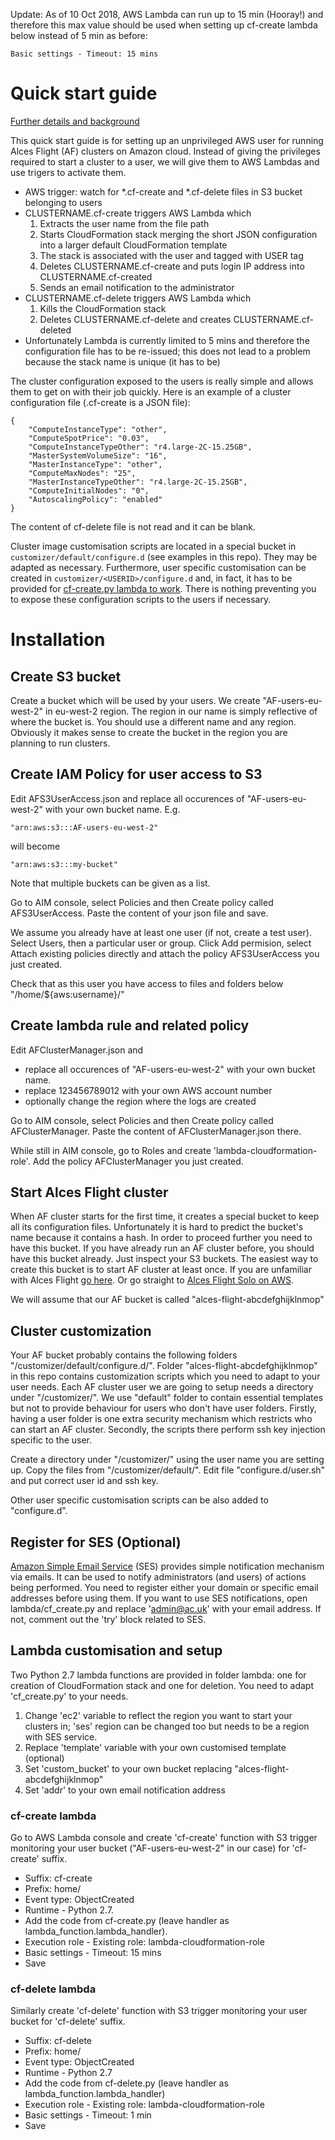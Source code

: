 Update: As of 10 Oct 2018, AWS Lambda can run up to 15 min (Hooray!) and therefore this max value should be used when setting 
up cf-create lambda below instead of 5 min as before:
```
Basic settings - Timeout: 15 mins
```

# Quick start guide

[Further details and background](https://www.slideshare.net/IgorKozin/running-hpc-workloads-on-aws-using-alces-flight)

This quick start guide is for setting up an unprivileged AWS user for running Alces Flight (AF) clusters on Amazon cloud.
Instead of giving the privileges required to start a cluster to a user, we will give them to AWS Lambdas and use trigers to activate them.

* AWS trigger: watch for *.cf-create and *.cf-delete files in S3 bucket belonging to users
* CLUSTERNAME.cf-create triggers AWS Lambda which
  1. Extracts the user name from the file path
  1. Starts CloudFormation stack merging the short JSON configuration into a larger default CloudFormation template
  1. The stack is associated with the user and tagged with USER tag
  1. Deletes CLUSTERNAME.cf-create and puts login IP address into CLUSTERNAME.cf-created
  1. Sends an email notification to the administrator
* CLUSTERNAME.cf-delete triggers AWS Lambda which
  1. Kills the CloudFormation stack
  1. Deletes CLUSTERNAME.cf-delete and creates CLUSTERNAME.cf-deleted
* Unfortunately Lambda is currently limited to 5 mins and therefore the configuration file has to be re-issued; this does not lead to a problem because the stack name is unique (it has to be)

The cluster configuration exposed to the users is really simple and allows them to get on with their job quickly.
Here is an example of a cluster configuration file (.cf-create is a JSON file):
```
{
    "ComputeInstanceType": "other", 
    "ComputeSpotPrice": "0.03", 
    "ComputeInstanceTypeOther": "r4.large-2C-15.25GB", 
    "MasterSystemVolumeSize": "16", 
    "MasterInstanceType": "other", 
    "ComputeMaxNodes": "25", 
    "MasterInstanceTypeOther": "r4.large-2C-15.25GB", 
    "ComputeInitialNodes": "0", 
    "AutoscalingPolicy": "enabled"
}
```

The content of cf-delete file is not read and it can be blank.

Cluster image customisation scripts are located in a special bucket in ```customizer/default/configure.d``` (see examples in this repo).
They may be adapted as necessary. 
Furthermore, user specific customisation can be created in ```customizer/<USERID>/configure.d``` and, in fact, it has to be provided for [cf-create.py lambda to work](https://github.com/ink1/af-user/blob/master/lambda/cf_create.py#L34). 
There is nothing preventing you to expose these configuration scripts to the users if necessary.

# Installation

## Create S3 bucket

Create a bucket which will be used by your users. We create "AF-users-eu-west-2" in eu-west-2 region.
The region in our name is simply reflective of where the bucket is.
You should use a different name and any region.
Obviously it makes sense to create the bucket in the region you are planning to run clusters.

## Create IAM Policy for user access to S3

Edit AFS3UserAccess.json and replace all occurences of "AF-users-eu-west-2" with your own bucket name. E.g.
```
"arn:aws:s3:::AF-users-eu-west-2"
```
will become
```
"arn:aws:s3:::my-bucket"
```
Note that multiple buckets can be given as a list.

Go to AIM console, select Policies and then Create policy called AFS3UserAccess. Paste the content of your json file and save.

We assume you already have at least one user (if not, create a test user). Select Users, then a particular user or group.
Click Add permision, select Attach existing policies directly and attach the policy AFS3UserAccess you just created.

Check that as this user you have access to files and folders below "/home/${aws:username}/"

## Create lambda rule and related policy

Edit AFClusterManager.json and 
* replace all occurences of "AF-users-eu-west-2" with your own bucket name.
* replace 123456789012 with your own AWS account number
* optionally change the region where the logs are created

Go to AIM console, select Policies and then Create policy called AFClusterManager.
Paste the content of AFClusterManager.json there.

While still in AIM console, go to Roles and create 'lambda-cloudformation-role'. 
Add the policy AFClusterManager you just created.

## Start Alces Flight cluster

When AF cluster starts for the first time, it creates a special bucket to keep all its configuration files.
Unfortunately it is hard to predict the bucket's name because it contains a hash.
In order to proceed further you need to have this bucket.
If you have already run an AF cluster before, you should have this bucket already.
Just inspect your S3 buckets.
The easiest way to create this bucket is to start AF cluster at least once.
If you are unfamiliar with Alces Flight [go here](https://alces-flight.com/start).
Or go straight to [Alces Flight Solo on AWS](https://aws.amazon.com/marketplace/pp/B01GC9E3OG).

We will assume that our AF bucket is called "alces-flight-abcdefghijklnmop"

## Cluster customization

Your AF bucket probably contains the following folders "/customizer/default/configure.d/".
Folder "alces-flight-abcdefghijklnmop" in this repo contains customization scripts which you need to adapt to your user needs.
Each AF cluster user we are going to setup needs a directory under "/customizer/".
We use "default" folder to contain essential templates but not to provide behaviour for users who don't have user folders.
Firstly, having a user folder is one extra security mechanism which restricts who can start an AF cluster.
Secondly, the scripts there perform ssh key injection specific to the user.

Create a directory under "/customizer/" using the user name you are setting up.
Copy the files from "/customizer/default/".
Edit file "configure.d/user.sh" and put correct user id and ssh key.

Other user specific customisation scripts can be also added to "configure.d".

## Register for SES (Optional)

[Amazon Simple Email Service](https://aws.amazon.com/ses/) (SES) provides simple notification mechanism via emails.
It can be used to notify administrators (and users) of actions being performed.
You need to register either your domain or specific email addresses before using them.
If you want to use SES notifications, open lambda/cf_create.py and replace 'admin@ac.uk' with your email address.
If not, comment out the 'try' block related to SES.

## Lambda customisation and setup

Two Python 2.7 lambda functions are provided in folder lambda: one for creation of CloudFormation stack and one for deletion.
You need to adapt 'cf_create.py' to your needs.

1. Change 'ec2' variable to reflect the region you want to start your clusters in; 'ses' region can be changed too but needs to be a region with SES service.
1. Replace 'template' variable with your own customised template (optional)
1. Set 'custom_bucket' to your own bucket replacing "alces-flight-abcdefghijklnmop"
1. Set 'addr' to your own email notification address

### cf-create lambda

Go to AWS Lambda console and create 'cf-create' function with S3 trigger monitoring your user bucket ("AF-users-eu-west-2" in our case) for 'cf-create' suffix.

* Suffix: cf-create
* Prefix: home/
* Event type: ObjectCreated
* Runtime - Python 2.7.
* Add the code from cf-create.py (leave handler as lambda_function.lambda_handler).
* Execution role - Existing role: lambda-cloudformation-role
* Basic settings - Timeout: 15 mins
* Save

### cf-delete lambda

Similarly create 'cf-delete' function with S3 trigger monitoring your user bucket for 'cf-delete' suffix.

* Suffix: cf-delete
* Prefix: home/
* Event type: ObjectCreated
* Runtime - Python 2.7
* Add the code from cf-delete.py (leave handler as lambda_function.lambda_handler)
* Execution role - Existing role: lambda-cloudformation-role
* Basic settings - Timeout: 1 min
* Save
